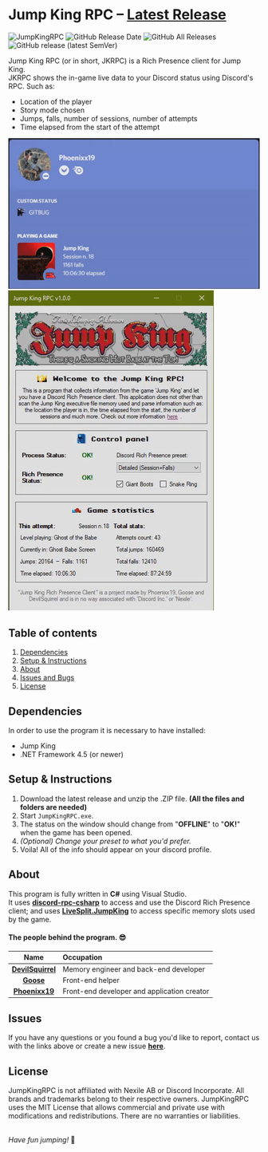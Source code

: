 # Jump King RPC – [Latest Release](https://github.com/Phoenixx19/JumpKingRPC/releases/latest)

![JumpKingRPC](https://img.shields.io/badge/Jump%20King-Discord%20RPC-red)
![GitHub Release Date](https://img.shields.io/github/release-date/Phoenixx19/JumpKingRPC)
![GitHub All Releases](https://img.shields.io/github/downloads/Phoenixx19/JumpKingRPC/total)
![GitHub release (latest SemVer)](https://img.shields.io/github/v/release/Phoenixx19/JumpKingRPC)

Jump King RPC (or in short, JKRPC) is a Rich Presence client for Jump King. <br>
JKRPC shows the in-game live data to your Discord status using Discord's RPC. Such as:
- Location of the player
- Story mode chosen
- Jumps, falls, number of sessions, number of attempts
- Time elapsed from the start of the attempt

![Status](https://github.com/Phoenixx19/JumpKingRPC/blob/master/Customizable/discord.gif)
![Program](https://github.com/Phoenixx19/JumpKingRPC/blob/master/Customizable/program.gif)

## Table of contents
1. [Dependencies](https://github.com/Phoenixx19/JumpKingRPC/blob/master/README.md#dependencies)
2. [Setup & Instructions](https://github.com/Phoenixx19/JumpKingRPC/blob/master/README.md#setup--instructions)
3. [About](https://github.com/Phoenixx19/JumpKingRPC/blob/master/README.md#about)
4. [Issues and Bugs](https://github.com/Phoenixx19/JumpKingRPC#issues)
5. [License](https://github.com/Phoenixx19/JumpKingRPC/blob/master/README.md#license)

## Dependencies
In order to use the program it is necessary to have installed:
- Jump King
- .NET Framework 4.5 (or newer)

## Setup & Instructions
1. Download the latest release and unzip the .ZIP file. **(All the files and folders are needed)**
2. Start `JumpKingRPC.exe`.
3. The status on the window should change from "**OFFLINE**" to "**OK!**" when the game has been opened.
4. *(Optional) Change your preset to what you'd prefer.*
5. Voila! All of the info should appear on your discord profile.

## About
This program is fully written in **C#** using Visual Studio.
<br>It uses [**discord-rpc-csharp**](https://github.com/Lachee/discord-rpc-csharp) to access and use the Discord Rich Presence client; and uses [**LiveSplit.JumpKing**](https://github.com/ShootMe/LiveSplit.JumpKing) to access specific memory slots used by the game.

#### The people behind the program. 😎

|Name|Occupation|
|:---:|:---|
|[**DevilSquirrel**](https://github.com/ShootMe) | Memory engineer and back-end developer |
|[**Goose**](https://github.com/Babayagabyte) | Front-end helper |
|[**Phoenixx19**](https://github.com/Phoenixx19) | Front-end developer and application creator |

## Issues
If you have any questions or you found a bug you'd like to report, contact us with the links above or create a new issue [**here**](https://github.com/Phoenixx19/JumpKingRPC/issues/new/choose).

## License

JumpKingRPC is not affiliated with Nexile AB or Discord Incorporate. All brands and trademarks belong to their respective owners. JumpKingRPC uses the MIT License that allows commercial and private use with modifications and redistributions. There are no warranties or liabilities.

<br>*Have fun jumping!* :crown:
